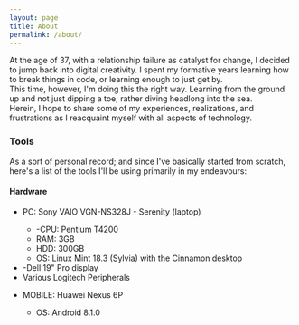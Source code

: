 ```yaml
---
layout: page
title: About
permalink: /about/
---
```


At the age of 37, with a relationship failure as catalyst for change, I decided to jump back into digital creativity.  I spent my formative years learning how to break things in code, or learning enough to just get by.<br />
This time, however, I'm doing this the right way.  Learning from the ground up and not just dipping a toe; rather diving headlong into the sea.<br />
Herein, I hope to share some of my experiences, realizations, and frustrations as I reacquaint myself with all aspects of technology.

### Tools

As a sort of personal record; and since I've basically started from scratch, here's a list of the tools I'll be using primarily in my endeavours:
#### Hardware
<ul>
<li>PC: Sony VAIO VGN-NS328J - Serenity (laptop)</li>
<ul>
<li>-CPU: Pentium T4200</li>
<li>RAM: 3GB</li>
<li>HDD: 300GB</li>
<li>OS: Linux Mint 18.3 (Sylvia) with the Cinnamon desktop</li>
</ul><li>-Dell 19" Pro display</li>
<li>Various Logitech Peripherals</li></ul>
<ul>
<li>MOBILE:  Huawei Nexus 6P</li>
<ul><li>OS: Android 8.1.0</li></ul></ul>
